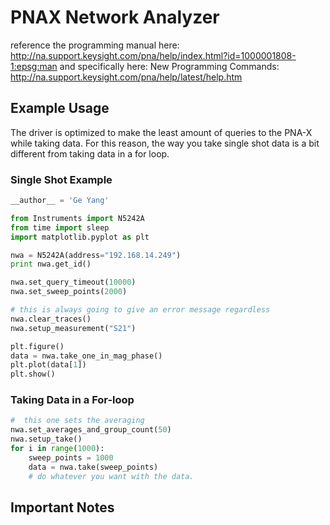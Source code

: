 # PNAX Network Analyzer

reference the programming manual here: http://na.support.keysight.com/pna/help/index.html?id=1000001808-1:epsg:man
and specifically here: New Programming Commands:
http://na.support.keysight.com/pna/help/latest/help.htm


## Example Usage

The driver is optimized to make the least amount of queries to the PNA-X 
while taking data. For this reason, the way you take single shot data is 
a bit different from taking data in a for loop.

### Single Shot Example
```python
__author__ = 'Ge Yang'

from Instruments import N5242A
from time import sleep
import matplotlib.pyplot as plt

nwa = N5242A(address="192.168.14.249")
print nwa.get_id()

nwa.set_query_timeout(10000)
nwa.set_sweep_points(2000)

# this is always going to give an error message regardless
nwa.clear_traces()
nwa.setup_measurement("S21")

plt.figure()
data = nwa.take_one_in_mag_phase()
plt.plot(data[1])
plt.show()
```

### Taking Data in a For-loop

```python
#  this one sets the averaging
nwa.set_averages_and_group_count(50)    
nwa.setup_take()
for i in range(1000):
    sweep_points = 1000
    data = nwa.take(sweep_points)
    # do whatever you want with the data.
```


## Important Notes
